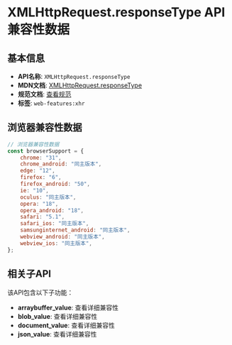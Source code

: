 # XMLHttpRequest.responseType API 兼容性数据

## 基本信息

- **API名称**: `XMLHttpRequest.responseType`
- **MDN文档**: [XMLHttpRequest.responseType](https://developer.mozilla.org/docs/Web/API/XMLHttpRequest/responseType)
- **规范文档**: [查看规范](https://xhr.spec.whatwg.org/#the-responsetype-attribute)
- **标签**: `web-features:xhr`

## 浏览器兼容性数据

```javascript
// 浏览器兼容性数据
const browserSupport = {
    chrome: "31",
    chrome_android: "同主版本",
    edge: "12",
    firefox: "6",
    firefox_android: "50",
    ie: "10",
    oculus: "同主版本",
    opera: "18",
    opera_android: "18",
    safari: "5.1",
    safari_ios: "同主版本",
    samsunginternet_android: "同主版本",
    webview_android: "同主版本",
    webview_ios: "同主版本",
};

```

## 相关子API

该API包含以下子功能：

- **arraybuffer_value**: 查看详细兼容性
- **blob_value**: 查看详细兼容性
- **document_value**: 查看详细兼容性
- **json_value**: 查看详细兼容性

